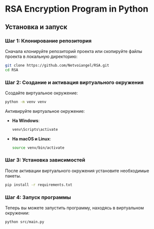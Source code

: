 
# RSA Encryption Program in Python

## Установка и запуск

### Шаг 1: Клонирование репозитория

Сначала клонируйте репозиторий проекта или скопируйте файлы проекта в локальную директорию:

```bash
git clone https://github.com/Netvoiangel/RSA.git
cd RSA
```

### Шаг 2: Создание и активация виртуального окружения

Создайте виртуальное окружение:

```bash
python -m venv venv
```

Активируйте виртуальное окружение:

- **На Windows**:
  ```bash
  venv\Scripts\activate
  ```
- **На macOS и Linux**:
  ```bash
  source venv/bin/activate
  ```

### Шаг 3: Установка зависимостей

После активации виртуального окружения установите необходимые пакеты. 

```bash
pip install -r requirements.txt
```

### Шаг 4: Запуск программы

Теперь вы можете запустить программу, находясь в виртуальном окружении:

```bash
python src/main.py
```

